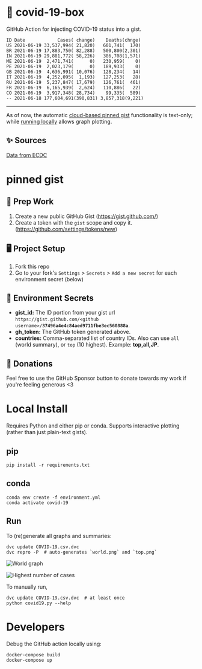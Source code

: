 # 🏥 covid-19-box

GitHub Action for injecting COVID-19 status into a gist.

```
ID Date            Cases( change)    Deaths(chnge)
US 2021-06-19 33,537,994( 21,820)   601,741(  170)
BR 2021-06-19 17,883,750( 82,288)   500,800(2,301)
IN 2021-06-19 29,881,772( 58,226)   386,708(1,571)
ME 2021-06-19  2,471,741(      0)   230,959(    0)
PE 2021-06-19  2,023,179(      0)   189,933(    0)
GB 2021-06-19  4,636,991( 10,076)   128,234(   14)
IT 2021-06-19  4,252,095(  1,193)   127,253(   28)
RU 2021-06-19  5,237,847( 17,679)   126,761(  461)
FR 2021-06-19  6,165,939(  2,624)   110,886(   22)
CO 2021-06-19  3,917,348( 28,734)    99,335(  589)
-- 2021-06-18 177,604,691(390,831) 3,857,318(9,221)
```

---

As of now, the automatic [cloud-based pinned gist](#pinned-gist) functionality is text-only;
while [running locally](#local-install) allows graph plotting.

## ✨ Sources

[Data from ECDC](https://www.ecdc.europa.eu/en/publications-data/download-todays-data-geographic-distribution-covid-19-cases-worldwide)

# pinned gist

## 🎒 Prep Work
1. Create a new public GitHub Gist (https://gist.github.com/)
1. Create a token with the `gist` scope and copy it. (https://github.com/settings/tokens/new)

## 🖥 Project Setup
1. Fork this repo
1. Go to your fork's `Settings` > `Secrets` > `Add a new secret` for each environment secret (below)

## 🤫 Environment Secrets
- **gist_id:** The ID portion from your gist url `https://gist.github.com/<github username>/`**`37496a4e4c84aed9711fbe3ec560888a`**.
- **gh_token:** The GitHub token generated above.
- **countries:** Comma-separated list of country IDs. Also can use `all` (world summary), or `top` (10 highest). Example: **top,all,JP**.

## 💸 Donations

Feel free to use the GitHub Sponsor button to donate towards my work if you're feeling generous <3

# Local Install

Requires Python and either pip or conda. Supports interactive plotting (rather than just plain-text gists).

## pip

```
pip install -r requirements.txt
```

## conda

```
conda env create -f environment.yml
conda activate covid-19
```

## Run

To (re)generate all graphs and summaries:

```
dvc update COVID-19.csv.dvc
dvc repro -P  # auto-generates `world.png` and `top.png`
```

![World graph](world.png)

![Highest number of cases](top.png)

To manually run,

```
dvc update COVID-19.csv.dvc  # at least once
python covid19.py --help
```

# Developers

Debug the GitHub action locally using:

```
docker-compose build
docker-compose up
```
